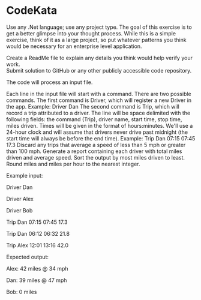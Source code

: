 # CodeKata

Use any .Net language; use any project type.  The goal of this exercise is to get a better glimpse into your thought process.  While this is a simple exercise, think of it as a large project, so put whatever patterns you think would be necessary for an enterprise level application. 



Create a ReadMe file to explain any details you think would help verify your work.   
Submit solution to GitHub or any other publicly accessible code repository.

The code will process an input file. 

Each line in the input file will start with a command. There are two possible commands.
The first command is Driver, which will register a new Driver in the app. Example:
Driver Dan
The second command is Trip, which will record a trip attributed to a driver. The line will be space delimited with the following fields: the command (Trip), driver name, start time, stop time, miles driven. Times will be given in the format of hours:minutes. We'll use a 24-hour clock and will assume that drivers never drive past midnight (the start time will always be before the end time). Example:
Trip Dan 07:15 07:45 17.3
Discard any trips that average a speed of less than 5 mph or greater than 100 mph.
Generate a report containing each driver with total miles driven and average speed. Sort the output by most miles driven to least. Round miles and miles per hour to the nearest integer.

Example input:

Driver Dan

Driver Alex

Driver Bob

Trip Dan 07:15 07:45 17.3

Trip Dan 06:12 06:32 21.8

Trip Alex 12:01 13:16 42.0




Expected output:

Alex: 42 miles @ 34 mph

Dan: 39 miles @ 47 mph

Bob: 0 miles
